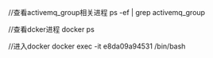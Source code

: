 //查看activemq_group相关进程
ps -ef | grep activemq_group

//查看dcker进程
docker ps

//进入docker
docker exec -it e8da09a94531 /bin/bash